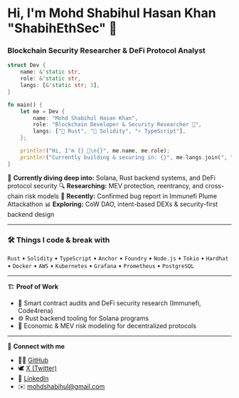 
# Hi, I'm Mohd Shabihul Hasan Khan "ShabihEthSec" 👋  
### Blockchain Security Researcher & DeFi Protocol Analyst

```rust
struct Dev {
    name: &'static str,
    role: &'static str,
    langs: [&'static str; 3],
}

fn main() {
    let me = Dev {
        name: "Mohd Shabihul Hasan Khan",
        role: "Blockchain Developer & Security Researcher 🧠",
        langs: ["🦀 Rust", "🧱 Solidity", "⚡ TypeScript"],
    };

    println!("Hi, I'm {} 👋\n{}", me.name, me.role);
    println!("Currently building & securing in: {}", me.langs.join(", "));
}
````

🧩 **Currently diving deep into:** Solana, Rust backend systems, and DeFi protocol security
🔍 **Researching:** MEV protection, reentrancy, and cross-chain risk models
🐛 **Recently:** Confirmed bug report in Immunefi Plume Attackathon
📊 **Exploring:** CoW DAO, intent-based DEXs & security-first backend design

---

### 🛠️ Things I code & break with

`Rust` • `Solidity` • `TypeScript` • `Anchor` • `Foundry` • `Node.js` • `Tokio` • `Hardhat` • `Docker` • `AWS` • `Kubernetes` • `Grafana` • `Prometheus` • `PostgreSQL`

---

🏗️ **Proof of Work**

* 🔐 Smart contract audits and DeFi security research (Immunefi, Code4rena)
* ⚙️ Rust backend tooling for Solana programs
* 🧮 Economic & MEV risk modeling for decentralized protocols

---

💬 **Connect with me**

* 🧑‍💻 [GitHub](https://github.com/ShabihEthSec)
* 🕊️ [X (Twitter)](https://x.com/ShabihEthSec)
* 🧱 [LinkedIn](https://linkedin.com/in/mohd-shabihul-hasan-498577174)
* ✉️ [mohdshabihul@gmail.com](mailto:mohdshabihul@gmail.com)






